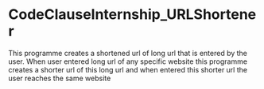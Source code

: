 # CodeClauseInternship_URLShortener
This programme creates a shortened url of long url that is entered by the user. When user entered long url of any specific website this programme creates a shorter url of this long url and when entered this shorter url the user reaches the same website 
